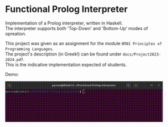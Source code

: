 # Functional Prolog Interpreter

Implementation of a Prolog interpreter, written in Haskell.\
The interpreter supports both 'Top-Down' and 'Bottom-Up' modes of opreation.


This project was given as an assignment for the module `ΘΠ01 Principles of Programming Languages`.\
The project's description (in Greek!) can be found under `docs/Project2023-2024.pdf`.\
This is the indicative implementation expected of students.


Demo:

![Demo](https://github.com/GeorgeVasilakopoulos/Functional-Prolog-Interpreter/blob/main/demo.gif)


